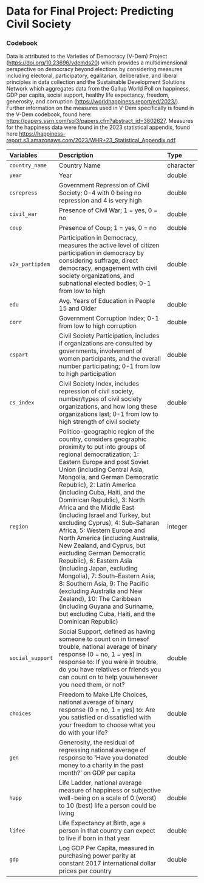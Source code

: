 # Data for Final Project: Predicting Civil Society

### Codebook

Data is attributed to the Varieties of Democracy (V-Dem) Project
(https://doi.org/10.23696/vdemds20) which provides a multidimensional
perspective on democracy beyond elections by considering measures
including electoral, participatory, egalitarian, deliberative, and
liberal principles in data collection and the Sustainable Development
Solutions Network which aggregates data from the Gallup World Poll on
happiness, GDP per capita, social support, healthy life expectancy,
freedom, generosity, and corruption
(https://worldhappiness.report/ed/2023/). Further information on the
measures used in V-Dem specifically is found in the V-Dem codebook,
found here: https://papers.ssrn.com/sol3/papers.cfm?abstract_id=3802627.
Measures for the happiness data were found in the 2023 statistical
appendix, found here
https://happiness-report.s3.amazonaws.com/2023/WHR+23_Statistical_Appendix.pdf.

<div class="cell-output-display">

| Variables        | Description                                                                                                                                                                                                                                                                                                                                                                                                                                                                                                                                                                                                                                                                                                                                                                                                              | Type      |
|:-----------------|:-------------------------------------------------------------------------------------------------------------------------------------------------------------------------------------------------------------------------------------------------------------------------------------------------------------------------------------------------------------------------------------------------------------------------------------------------------------------------------------------------------------------------------------------------------------------------------------------------------------------------------------------------------------------------------------------------------------------------------------------------------------------------------------------------------------------------|:----------|
| `country_name`   | Country Name                                                                                                                                                                                                                                                                                                                                                                                                                                                                                                                                                                                                                                                                                                                                                                                                             | character |
| `year`           | Year                                                                                                                                                                                                                                                                                                                                                                                                                                                                                                                                                                                                                                                                                                                                                                                                                     | double    |
| `csrepress`      | Government Repression of Civil Society; 0-4 with 0 being no repression and 4 is very high                                                                                                                                                                                                                                                                                                                                                                                                                                                                                                                                                                                                                                                                                                                                | double    |
| `civil_war`      | Presence of Civil War; 1 = yes, 0 = no                                                                                                                                                                                                                                                                                                                                                                                                                                                                                                                                                                                                                                                                                                                                                                                   | double    |
| `coup`           | Presence of Coup; 1 = yes, 0 = no                                                                                                                                                                                                                                                                                                                                                                                                                                                                                                                                                                                                                                                                                                                                                                                        | double    |
| `v2x_partipdem`  | Participation in Democracy, measures the active level of citizen participation in democracy by considering suffrage, direct democracy, engagement with civil society organizations, and subnational elected bodies; 0-1 from low to high                                                                                                                                                                                                                                                                                                                                                                                                                                                                                                                                                                                 | double    |
| `edu`            | Avg. Years of Education in People 15 and Older                                                                                                                                                                                                                                                                                                                                                                                                                                                                                                                                                                                                                                                                                                                                                                           | double    |
| `corr`           | Government Corruption Index; 0-1 from low to high corruption                                                                                                                                                                                                                                                                                                                                                                                                                                                                                                                                                                                                                                                                                                                                                             | double    |
| `cspart`         | Civil Society Participation, includes if organizations are consulted by governments, involvement of women participants, and the overall number participating; 0-1 from low to high participation                                                                                                                                                                                                                                                                                                                                                                                                                                                                                                                                                                                                                         | double    |
| `cs_index`       | Civil Society Index, includes repression of civil society, number/types of civil society organizations, and how long these organizations last; 0-1 from low to high strength of civil society                                                                                                                                                                                                                                                                                                                                                                                                                                                                                                                                                                                                                            | double    |
| `region`         | Politico-geographic region of the country, considers geographic proximity to put into groups of regional democratization; 1: Eastern Europe and post Soviet Union (including Central Asia, Mongolia, and German Democratic Republic), 2: Latin America (including Cuba, Haiti, and the Dominican Republic), 3: North Africa and the Middle East (including Israel and Turkey, but excluding Cyprus), 4: Sub–Saharan Africa, 5: Western Europe and North America (including Australia, New Zealand, and Cyprus, but excluding German Democratic Republic), 6: Eastern Asia (including Japan, excluding Mongolia), 7: South–Eastern Asia, 8: Southern Asia, 9: The Pacific (excluding Australia and New Zealand), 10: The Caribbean (including Guyana and Suriname, but excluding Cuba, Haiti, and the Dominican Republic) | integer   |
| `social_support` | Social Support, defined as having someone to count on in timesof trouble, national average of binary response (0 = no, 1 = yes) in response to: If you were in trouble, do you have relatives or friends you can count on to help youwhenever you need them, or not?                                                                                                                                                                                                                                                                                                                                                                                                                                                                                                                                                     | double    |
| `choices`        | Freedom to Make Life Choices, national average of binary response (0 = no, 1 = yes) to: Are you satisfied or dissatisfied with your freedom to choose what you do with your life?                                                                                                                                                                                                                                                                                                                                                                                                                                                                                                                                                                                                                                        | double    |
| `gen`            | Generosity, the residual of regressing national average of response to ‘Have you donated money to a charity in the past month?’ on GDP per capita                                                                                                                                                                                                                                                                                                                                                                                                                                                                                                                                                                                                                                                                        | double    |
| `happ`           | Life Ladder, national average measure of happiness or subjective well-being on a scale of 0 (worst) to 10 (best) life a person could be living                                                                                                                                                                                                                                                                                                                                                                                                                                                                                                                                                                                                                                                                           | double    |
| `lifee`          | Life Expectancy at Birth, age a person in that country can expect to live if born in that year                                                                                                                                                                                                                                                                                                                                                                                                                                                                                                                                                                                                                                                                                                                           | double    |
| `gdp`            | Log GDP Per Capita, measured in purchasing power parity at constant 2017 international dollar prices per country                                                                                                                                                                                                                                                                                                                                                                                                                                                                                                                                                                                                                                                                                                         | double    |

</div>

